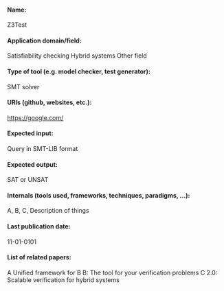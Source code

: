 #### Name:
Z3Test

#### Application domain/field:
Satisfiability checking
Hybrid systems
Other field

#### Type of tool (e.g. model checker, test generator): 
SMT solver

#### URIs (github, websites, etc.):
https://google.com/

#### Expected input:
Query in SMT-LIB format

#### Expected output:
SAT or UNSAT

#### Internals (tools used, frameworks, techniques, paradigms, ...):
A, B, C, Description of things

#### Last publication date:
11-01-0101

#### List of related papers:
A Unified framework for B
B: The tool for your verification problems
C 2.0: Scalable verification for hybrid systems
